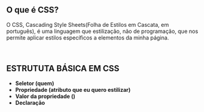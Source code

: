 ## O que é CSS?

O CSS, Cascading Style Sheets(Folha de Estilos em Cascata, em português), é uma linguagem que estilização, não de programação, que nos permite aplicar estilos específicos a elementos da minha página.

<br>

## ESTRUTUTA BÁSICA EM CSS

- **Seletor (quem)**
- **Propriedade (atributo que eu quero estilizar)**
- **Valor da propriedade ()**
- **Declaração**

